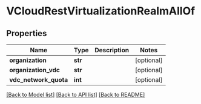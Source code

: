 # VCloudRestVirtualizationRealmAllOf

## Properties
Name | Type | Description | Notes
------------ | ------------- | ------------- | -------------
**organization** | **str** |  | [optional] 
**organization_vdc** | **str** |  | [optional] 
**vdc_network_quota** | **int** |  | [optional] 

[[Back to Model list]](../README.md#documentation-for-models) [[Back to API list]](../README.md#documentation-for-api-endpoints) [[Back to README]](../README.md)


